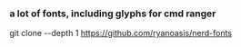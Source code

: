 ### a lot of  fonts, including glyphs for cmd ranger

git clone --depth 1 https://github.com/ryanoasis/nerd-fonts
